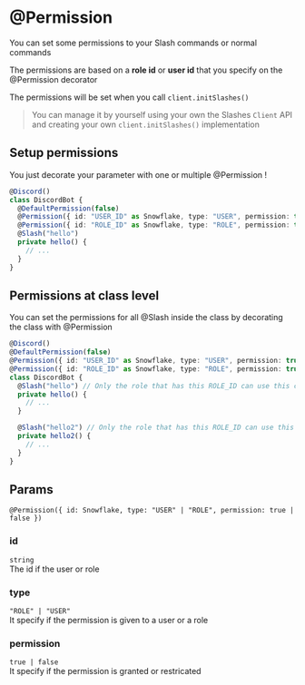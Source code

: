 # @Permission

You can set some permissions to your Slash commands or normal commands

The permissions are based on a **role id** or **user id** that you specify on the @Permission decorator

The permissions will be set when you call `client.initSlashes()`

> You can manage it by yourself using your own the Slashes `Client` API and creating your own `client.initSlashes()` implementation

## Setup permissions

You just decorate your parameter with one or multiple @Permission !

```ts
@Discord()
class DiscordBot {
  @DefaultPermission(false)
  @Permission({ id: "USER_ID" as Snowflake, type: "USER", permission: true }) // Only the role that has this USER_ID can use this command
  @Permission({ id: "ROLE_ID" as Snowflake, type: "ROLE", permission: true }) // Only the role that has this ROLE_ID can use this command
  @Slash("hello")
  private hello() {
    // ...
  }
}
```

## Permissions at class level

You can set the permissions for all @Slash inside the class by decorating the class with @Permission

```ts
@Discord()
@DefaultPermission(false)
@Permission({ id: "USER_ID" as Snowflake, type: "USER", permission: true }) // Only the role that has this USER_ID can use this command
@Permission({ id: "ROLE_ID" as Snowflake, type: "ROLE", permission: true }) // Only the role that has this ROLE_ID can use this command
class DiscordBot {
  @Slash("hello") // Only the role that has this ROLE_ID can use this command
  private hello() {
    // ...
  }

  @Slash("hello2") // Only the role that has this ROLE_ID can use this command
  private hello2() {
    // ...
  }
}
```

## Params

`@Permission({ id: Snowflake, type: "USER" | "ROLE", permission: true | false })`

### id

`string`  
The id if the user or role

### type

`"ROLE" | "USER"`  
It specify if the permission is given to a user or a role

### permission

`true | false`  
It specify if the permission is granted or restricated
